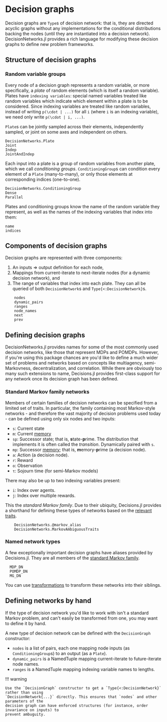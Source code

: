 # Decision graphs

Decision graphs are `Type`s of decision network: that is, they are directed acyclic graphs
without any implementations for the conditional distributions backing the nodes (until they
are instantiated into a decision network). DecisionNetworks.jl provides a rich language for
modifying these decision graphs to define new problem frameworks.

## Structure of decision graphs

### Random variable groups                                                                                        

Every node of a decision graph represents a random variable, or more specifically, a _plate_
of random elements (which is itself a random variable). Plates have `indexing variables`:
special named variables treated like random variables which indicate which element within a
plate is to be considered. Since indexing variables are treated like random variables,
instead of writing ``p(\cdot | ...)`` for all ``i`` (where `i` is an indexing variable), we
need only write ``p(\cdot | i, ...)``. 

`Plate`s can be jointly sampled across their elements, independently sampled, or joint on
some axes and independent on others. 

```@docs
DecisionNetworks.Plate
Joint
Indep
JointAndIndep
```

Each input into a plate is a group of random variables from another plate, which we call
_conditioning groups_. `ConditioningGroup`s can condition every element of a `Plate`
(many-to-many), or only those elements at corresponding indices (one-to-one).

```@docs
DecisionNetworks.ConditioningGroup
Dense
Parallel
```

Plates and conditioning groups know the name of the random variable they represent, as well
as the names of the indexing variables that index into them:

```@docs
name
indices
```

## Components of decision graphs
Decision graphs are represented with three components: 
1. An inputs => output definition for each node, 
2. Mappings from current-iterate to next-iterate nodes (for a dynamic decision network), and
3. The range of variables that index into each plate.
They can all be queried of both `DecisionNetwork`s and `Type{<:DecisionNetwork}`s.

```@docs
    nodes
    dynamic_pairs
    ranges
    node_names
    next
    prev
```

## Defining decision graphs

DecisionNetworks.jl provides names for some of the most commonly used decision networks,
like those that represent MDPs and POMDPs. However, if you're using this package chances are
you'd like to define a much wider set of problems and networks based on concepts like
multiagency, semi-Markovness, decentralization, and correlation. While there are obviously
too many such extensions to name, Decisions.jl provides first-class support for any network
once its decision graph has been defined.

### Standard Markov family networks

Members of certain families of decision networks can be specified from a limited set of
traits. In particular, the family containing most Markov-style networks - and therefore the
vast majority of decision problems used today - can be defined using only six nodes and two
inputs:

* `s`: Current state
* `m`: Current [memory](@ref)
* `sp`: Successor state; that is, **s**tate-**p**rime. The distribution that implements it is often called the
  _transition_. Dynamically paired with `s`.
* `mp`: Successor [memory](@ref); that is, **m**emory-**p**rime (a decision node).  
* `a`: Action (a decision node).
* `r`: Reward
* `o`: Observation
* `τ`: Sojourn time (for semi-Markov models)

There may also be up to two indexing variables present:
* `i`: Index over agents.
* `j`: Index over multiple rewards.

This the _standard Markov family_. Due to their ubiquity, Decisions.jl provides a shorthand
for defining these types of networks based on the [relevant traits](@ref "Traits on decision networks").

```@docs
    DecisionNetworks.@markov_alias
    DecisionNetworks.MarkovAmbiguousTraits
```


### Named network types

A few exceptionally important decision graphs have aliases provided by Decisions.jl. They
are all members of the [standard Markov family](@ref).

```@docs
  MDP_DN
  POMDP_DN
  MG_DN
```

You can use [transformations](@ref) to transform these networks into their siblings.


## Defining networks by hand

If the type of decision network you'd like to work with isn't a standard Markov problem, and
can't easily be transformed from one, you may want to define it by hand.

A new type of decision network can be defined with the `DecisionGraph` constructor:

* `nodes` is a list of pairs, each one mapping node inputs (as `ConditioningGroup`s) to an
  output (as a `Plate`). 
* `dynamic_pairs` is a NamedTuple mapping current-iterate to future-iterate node names.
* `ranges` is a NamedTuple mapping indexing variable names to lengths.

!!! warning

    Use the `DecisionGraph` constructor to get a `Type{<:DecisionNetwork}` rather than using
    `DecisionNetwork{...}` directly. This ensures that `nodes` and other parameters of the
    decision graph can have enforced structures (for instance, order invariance on inputs) to
    prevent ambuguity.